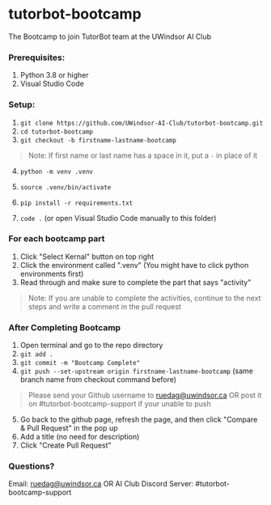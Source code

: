 # tutorbot-bootcamp
The Bootcamp to join TutorBot team at the UWindsor AI Club

### Prerequisites:
1. Python 3.8 or higher
2. Visual Studio Code

### Setup:

1. `git clone https://github.com/UWindsor-AI-Club/tutorbot-bootcamp.git`
2. `cd tutorbot-bootcamp`
3. `git checkout -b firstname-lastname-bootcamp`

> Note: If first name or last name has a space in it, put a `-` in place of it

4. `python -m venv .venv`

5. `source .venv/bin/activate`

6. `pip install -r requirements.txt`

7. `code .` (or open Visual Studio Code manually to this folder)

### For each bootcamp part
1. Click "Select Kernal" button on top right
2. Click the environment called ".venv" (You might have to click python environments first)
3. Read through and make sure to complete the part that says "activity"

> Note: If you are unable to complete the activities, continue to the next steps and write a comment in the pull request

### After Completing Bootcamp
1. Open terminal and go to the repo directory
2. `git add .`
3. `git commit -m "Bootcamp Complete"`
4. `git push --set-upstream origin firstname-lastname-bootcamp` (same branch name from checkout command before)

> Please send your Github username to ruedag@uwindsor.ca OR post it on #tutorbot-bootcamp-support if your unable to push

5. Go back to the github page, refresh the page, and then click "Compare & Pull Request" in the pop up
6. Add a title (no need for description)
7. Click "Create Pull Request"

### Questions?
Email: ruedag@uwindsor.ca OR 
AI Club Discord Server: #tutorbot-bootcamp-support

